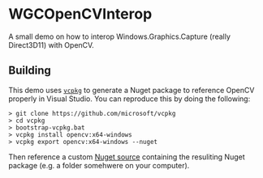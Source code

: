 # WGCOpenCVInterop
A small demo on how to interop Windows.Graphics.Capture (really Direct3D11) with OpenCV.

## Building
This demo uses [`vcpkg`](https://github.com/microsoft/vcpkg) to generate a Nuget package to reference OpenCV properly in Visual Studio. You can reproduce this by doing the following:

```
> git clone https://github.com/microsoft/vcpkg
> cd vcpkg
> bootstrap-vcpkg.bat
> vcpkg install opencv:x64-windows
> vcpkg export opencv:x64-windows --nuget
```

Then reference a custom [Nuget source](https://learn.microsoft.com/en-us/nuget/consume-packages/install-use-packages-visual-studio#package-sources) containing the resuliting Nuget package (e.g. a folder somehwere on your computer).
